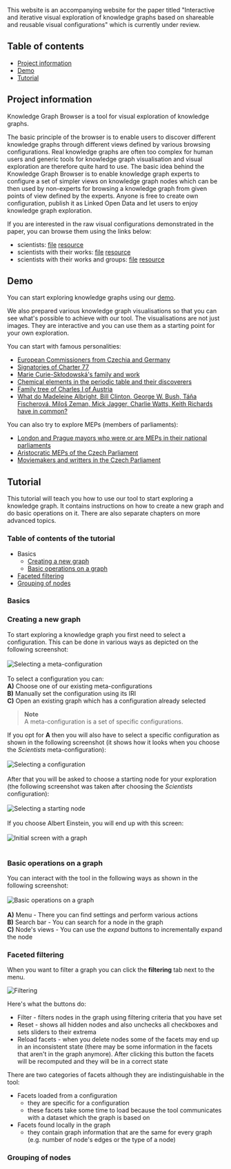 This website is an accompanying website for the paper titled "Interactive and iterative visual exploration of knowledge graphs based on shareable and reusable visual configurations" which is currently under review.

## Table of contents
- [Project information](#project-info)
- [Demo](#demo)
- [Tutorial](#tutorial)

<a id="project-info"></a>
## Project information
Knowledge Graph Browser is a tool for visual exploration of knowledge graphs.

The basic principle of the browser is to enable users to discover different knowledge graphs through different views defined by various browsing configurations.
Real knowledge graphs are often too complex for human users and generic tools for knowledge graph visualisation and visual exploration are therefore quite hard to use.
The basic idea behind the Knowledge Graph Browser is to enable knowledge graph experts to configure a set of simpler views on knowledge graph nodes which can be then used by non-experts for browsing a knowledge graph from given points of view defined by the experts.
Anyone is free to create own configuration, publish it as Linked Open Data and let users to enjoy knowledge graph exploration.

If you are interested in the raw visual configurations demonstrated in the paper, you can browse them using the links below:

- scientists: [file](https://raw.githubusercontent.com/martinnec/knowledge-graph-browser-website/main/configurations/config-scientists.ttl) [resource](https://linked.opendata.cz/resource/knowledge-graph-browser/configuration/wikidata/scientists)
- scientists with their works: [file](https://raw.githubusercontent.com/martinnec/knowledge-graph-browser-website/main/configurations/config-scientists-works.ttl) [resource](https://linked.opendata.cz/resource/knowledge-graph-browser/configuration/wikidata/scientists-works)
- scientists with their works and groups: [file](https://raw.githubusercontent.com/martinnec/knowledge-graph-browser-website/main/configurations/config-scientists-works-groups.ttl) [resource](https://linked.opendata.cz/resource/knowledge-graph-browser/configuration/wikidata/scientists-works-groups)

<a id="demo"></a>
## Demo
You can start exploring knowledge graphs using our [demo](https://try.kgbrowser.opendata.cz).

We also prepared various knowledge graph visualisations so that you can see what's possible to achieve with our tool.
The visualisations are not just images.
They are interactive and you can use them as a starting point for your own exploration.

You can start with famous personalities:

- [European Commissioners from Czechia and Germany](https://try.kgbrowser.opendata.cz/?load=https://raw.githubusercontent.com/martinnec/knowledge-graph-browser-website/main/examples/czech-and-german-european-commissioners.kgvb)
- [Signatories of Charter 77](https://try.kgbrowser.opendata.cz/?load=https://raw.githubusercontent.com/martinnec/knowledge-graph-browser-website/main/examples/charter-77-signatories.kgvb)
- [Marie Curie-Skłodowská's family and work](https://try.kgbrowser.opendata.cz/?load=https://raw.githubusercontent.com/martinnec/knowledge-graph-browser-website/main/examples/curie-family-and-work.kgvb)
- [Chemical elements in the periodic table and their discoverers](https://try.kgbrowser.opendata.cz/?load=https://raw.githubusercontent.com/martinnec/knowledge-graph-browser-website/main/examples/periodic-table.kgvb)
- [Family tree of Charles I of Austria](https://try.kgbrowser.opendata.cz/?load=https://raw.githubusercontent.com/martinnec/knowledge-graph-browser-website/main/examples/charles-I-of-austria-family-tree.kgvb)
- [What do Madeleine Albright, Bill Clinton, George W. Bush, Táňa Fischerová, Miloš Zeman, Mick Jagger, Charlie Watts, Keith Richards have in common?](https://try.kgbrowser.opendata.cz/?load=https://raw.githubusercontent.com/martinnec/knowledge-graph-browser-website/main/examples/common-albright-clinton-bush-fischerova-zeman-jagger-richards-watts.kgvb)

You can also try to explore MEPs (members of parliaments):
- [London and Prague mayors who were or are MEPs in their national parliaments](https://try.kgbrowser.opendata.cz/?load=https://raw.githubusercontent.com/martinnec/knowledge-graph-browser-website/main/examples/london-prague-mayors-as-meps.kgvb)
- [Aristocratic MEPs of the Czech Parliament](https://try.kgbrowser.opendata.cz/?load=https://raw.githubusercontent.com/martinnec/knowledge-graph-browser-website/main/examples/aristocratic-members-of-chamber-of-deputies-of-czechia.kgvb)
- [Moviemakers and writters in the Czech Parliament](https://try.kgbrowser.opendata.cz/?load=https://raw.githubusercontent.com/martinnec/knowledge-graph-browser-website/main/examples/moviemakers-and-writers-as-members-of-chamber-of-deputies.kgvb)

<a id="tutorial"></a>
## Tutorial
This tutorial will teach you how to use our tool to start exploring a knowledge graph. It contains instructions on how to create a new graph and do basic operations on it. There are also separate chapters on more advanced topics.

### Table of contents of the tutorial
- Basics
  - [Creating a new graph](#creating-graph)
  - [Basic operations on a graph](#basic-operations-on-graph)
- [Faceted filtering](#faceted-filtering)
- [Grouping of nodes](#grouping-of-nodes)

### Basics
<a id="creating-graph"></a>
### Creating a new graph
To start exploring a knowledge graph you first need to select a configuration.
This can be done in various ways as depicted on the following screenshot:  
<br>
![Selecting a meta-configuration](/tutorial-screenshots/selecting_a_meta-configuration.png)  
<br>
To select a configuration you can:  
**A)** Choose one of our existing meta-configurations  
**B)** Manually set the configuration using its IRI  
**C)** Open an existing graph which has a configuration already selected  

> **Note**  
> A meta-configuration is a set of specific configurations.

If you opt for **A** then you will also have to select a specific configuration as shown in the following screenshot (it shows how it looks when you choose the *Scientists* meta-configuration):  
<br>
![Selecting a configuration](/tutorial-screenshots/selecting_a_configuration.png)  
<br>
After that you will be asked to choose a starting node for your exploration (the following screenshot was taken after choosing the *Scientists* configuration):  
<br>
![Selecting a starting node](/tutorial-screenshots/selecting_a_starting_node.png)  
<br>
If you choose Albert Einstein, you will end up with this screen:  
<br>
![Initial screen with a graph](/tutorial-screenshots/initial_screen_with_a_graph.png)  
<br>

<a id="basic-operations-on-graph"></a>
### Basic operations on a graph
You can interact with the tool in the following ways as shown in the following screenshot:  
<br>
![Basic operations on a graph](/tutorial-screenshots/basic_operations_on_a_graph.png)  
<br>
**A)** Menu - There you can find settings and perform various actions  
**B)** Search bar - You can search for a node in the graph  
**C)** Node's views - You can use the *expand* buttons to incrementally expand the node   

<a id="faceted-filtering"></a>
### Faceted filtering
When you want to filter a graph you can click the **filtering** tab next to the menu.  

![Filtering](/tutorial-screenshots/filtering.png)  

Here's what the buttons do:
- Filter - filters nodes in the graph using filtering criteria that you have set
- Reset - shows all hidden nodes and also unchecks all checkboxes and sets sliders to their extrema
- Reload facets - when you delete nodes some of the facets may end up in an inconsistent state (there may be some information in the facets that aren't in the graph anymore). After clicking this button the facets will be recomputed and they will be in a correct state

There are two categories of facets although they are indistinguishable in the tool:
- Facets loaded from a configuration
  - they are specific for a configuration
  - these facets take some time to load because the tool communicates with a dataset which the graph is based on
- Facets found locally in the graph
  - they contain graph information that are the same for every graph (e.g. number of node's edges or the type of a node)

<a id="grouping-of-nodes"></a>
### Grouping of nodes

